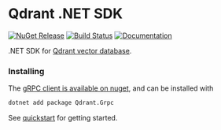# Qdrant .NET SDK

[![NuGet Release][Qdrant-image]][Qdrant-nuget-url]
[![Build Status](https://img.shields.io/endpoint.svg?url=https%3A%2F%2Factions-badge.atrox.dev%2Fqdrant%2Fqdrant-dotnet%2Fbadge%3Fref%3Dmain&style=flat)](https://actions-badge.atrox.dev/qdrant/qdrant-dotnet/goto?ref=main)
[![Documentation][Documentation-image]][Documentation-url]

.NET SDK for [Qdrant vector database](https://qdrant.tech/).

### Installing

The [gRPC client is available on nuget](https://www.nuget.org/packages/Qdrant.Grpc), and can be installed with

```sh
dotnet add package Qdrant.Grpc
```

See [quickstart](documentation/quickstart.md) for getting started.

[Documentation-url]:https://forloop.co.uk/qdrant-dotnet-client/
[Documentation-image]:
https://img.shields.io/badge/Documentation-blue

[Qdrant-nuget-url]:https://www.nuget.org/packages/Qdrant.Grpc/
[Qdrant-image]:
https://img.shields.io/nuget/v/Qdrant.Grpc.svg